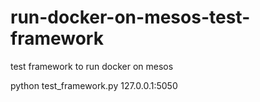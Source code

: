 # run-docker-on-mesos-test-framework

test framework to run docker on mesos

python test_framework.py 127.0.0.1:5050
